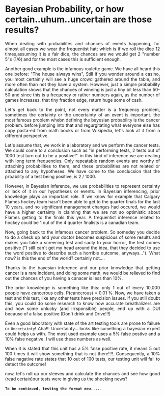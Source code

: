 # Bayesian Probability, or how certain..uhum..uncertain are those results?

<div style="text-align: justify">

When dealing with probabilites and chances of events happening, for almost all cases we wear the frequentist hat; which is if we roll the dice 12 times,assuming it is a fair dice, the chances are we would get 2 "number 5"s (1/6) and for the most cases this is sufficient enough. 

Another good example is the infamous roulette game. We have all heard this one before: "The house always wins", Still if you wonder around a casino, you most certainly will see a huge crowd gathered around the table, and more often than not they have a system. However, just a simple probability calculation shows that the chances of winning is just a tiny bit less than 50-50 and since this is a frequency or rather numbers again, as the number of games increases, that tiny fraction edge, return huge some of cash.

Let's get back to the point, not every matter is a frequency problem, sometimes the certainty or the uncertainty of an event is important. the most famous problem whebn defining the bayesian probability is the cancer problem. before jumping into that and regurgitating what everyone else has copy pasta-ed from math books or from Wikipedia, let's look at it from a different perspective.

Let's assume that, we work in a laboratory and we perform the cancer tests. We could come to a conclusion such as "in performing tests, 2 tests out of 1000 test turn out to be a positive!". in this kind of inference we are dealing with long term frequencies. Only repeatable random events are worthy of attaching probabilities to them, and these probabilities are not related or attached to any hypotheses. We have come to the conclucsion that the prbability of a test being positive, is 2 / 1000.

However, in Bayesian inference, we use probabilities to represent certainty or lack of it in our hypotheses or events. In Bayesian inferencing, prior knowledge plays an important role. If we know for example that Calgary Flames hockey team hasn't been able to get to the quarter finals for the last 10 years, and no significant management changes had occured, we would have a higher certainty in claiming that we are not so optimistic about Flames getting to the finals this year. A frequentist inference related to hockey could be 1 out of the 4 quarter finalists is a canadian team.

Now, going back to the infamous cancer problem. So someday you decide to do a check up and your doctor becomes suspicious of some results and makes you take a screening test and sadly to your horror, the test comes positive ("I still can't get my head around the idea, that they decided to use the word positive to describe such a horrible outcome, anyways..."). What now? is this the end of the world? certainly not....

Thanks to the bayesian inference and our prior knowledge that getting cancer is a rare incident, and doing some math, we would be relieved to find out the chances of you having a canacer is less than 10%.

The prior knowledge is something like this: only 1 out of every 10,000 people have cancerous cells. P(cancerous) =  0.01 %. Now, we have taken a test and this test, like any other tests have precision issues. if you still doubt this, you could do some research to know how accurate breathalizers are and how some unlucky (and irrsponsible) people, end up with a DUI because of a false positive (Don't drink and Drive!!!)

Even a good laboratory with state of the art testing tools are prone to failure or ``Uncertainty``! Aha!!! Uncertainty....looks like something a bayesian expert could helps us with. The most used example uses a 5% false postive and a 10% false negative. I will use these numbers as well.

When it is stated that this unit has a 5% false positive rate, it means 5 out 100 times it will show something that is not there!!!!. Consequently, a 10% false nagative rate states that 10 out of 100 tests, our testing unit will fail to detect the outcome!

now, let's roll up our sleeves and calculate the chances and see how good (read certain)our tests were in giving us the shocking news?


**```To be continued, testing the format now....```**.
</div>

